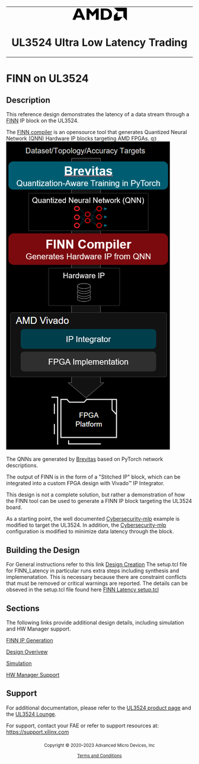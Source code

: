 <table class="sphinxhide" width="100%">
 <tr width="100%">
    <td align="center"><img src="https://raw.githubusercontent.com/Xilinx/Image-Collateral/main/xilinx-logo.png" width="30%"/><h1>UL3524 Ultra Low Latency Trading</h1>
    </td>
 </tr>
</table>

# FINN on UL3524

## Description

This reference design demonstrates the latency of a data stream through a [FINN](https://finn.readthedocs.io/en/latest/) IP block on the UL3524.

The [FINN compiler](https://github.com/xilinx/finn) is an opensource tool that generates Quantized Neural Network (QNN) Hardware IP blocks targeting AMD FPGAs.
q`3`
![FINN Compiler Flow](./Docs/Images/finn_flow.png "FINN Compiler Flow")

The QNNs are generated by [Brevitas](https://github.com/Xilinx/brevitas)  based on PyTorch network descriptions.

The output of FINN is in the form of a "Stitched IP" block, which can be integrated into a custom FPGA design with Vivado&#8482; IP Integrator.

This design is not a complete solution, but rather a demonstration of how the FINN tool can be used to generate a FINN IP block targeting the UL3524 board.

As a starting point, the well documented [Cybersecurity-mlp](https://github.com/Xilinx/finn-examples/tree/main/build/cybersecurity-mlp) example is modified to target the UL3524. In addition, the [Cybersecurity-mlp](https://github.com/Xilinx/finn-examples/tree/main/build/cybersecurity-mlp) configuration is modified to minimize data latency through the block.

## Building the Design

For General instructions refer to this link [Design Creation](../Docs/loading_ref_proj.md)
The setup.tcl file for FINN_Latency in particular runs extra steps including synthesis and implemenatation. This is necessary because there are constraint conflicts that must be removed or critical warnings are reported. The details can be obseved in the setup.tcl file found here [FINN Latency setup.tcl](./Vivado_Project/setup.tcl)

## Sections

The following links provide additional design details, including simulation and HW Manager support.

[FINN IP Generation](./IP/README.md)

[Design Overivew](./Docs/design.md)

[Simulation](./Docs/simulation.md)

[HW Manager Support](./Docs/hw_manager_support.md)

## Support

For additional documentation, please refer to the [UL3524 product page](https://www.xilinx.com/products/boards-and-kits/alveo/ul3524.html) and the [UL3524 Lounge](https://www.xilinx.com/member/ull-ea.html).

For support, contact your FAE or refer to support resources at: <https://support.xilinx.com>

<p class="sphinxhide" align="center"><sub>Copyright © 2020–2023 Advanced Micro Devices, Inc</sub></p>

<p class="sphinxhide" align="center"><sup><a href="https://www.amd.com/en/corporate/copyright">Terms and Conditions</a></sup></p>
